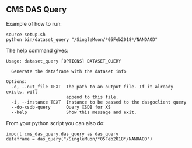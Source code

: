 ## CMS DAS Query

Example of how to run:
```
source setup.sh
python bin/dataset_query "/SingleMuon/*05Feb2018*/NANOAOD"
```

The help command gives:
```
Usage: dataset_query [OPTIONS] DATASET_QUERY

  Generate the dataframe with the dataset info

Options:
  -o, --out_file TEXT  The path to an output file. If it already exists, will
                       append to this file.
  -i, --instance TEXT  Instance to be passed to the dasgoclient query
  --do-xsdb-query      Query XSDB for XS
  --help               Show this message and exit.
```

From your python script you can also do:
```
import cms_das_query.das_query as das_query
dataframe = das_query("/SingleMuon/*05Feb2018*/NANOAOD")
```
